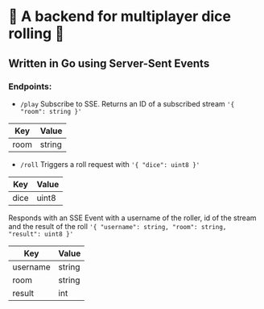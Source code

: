 # :game_die: A backend for multiplayer dice rolling :game_die:

## Written in Go using Server-Sent Events

### Endpoints:

- `/play`
  Subscribe to SSE. Returns an ID of a subscribed stream `'{ "room": string }'`

| Key  | Value  |
| ---- | ------ |
| room | string |

- `/roll`
  Triggers a roll request with `'{ "dice": uint8 }'`

| Key  | Value |
| ---- | ----- |
| dice | uint8 |

Responds with an SSE Event with a username of the roller, id of the stream and the result of the roll `'{ "username": string, "room": string, "result": uint8 }'`

| Key      | Value  |
| -------- | ------ |
| username | string |
| room     | string |
| result   | int    |
